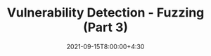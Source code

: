 ---
type: lecture
date: 2021-09-15T8:00:00+4:30
title: Vulnerability Detection - Fuzzing (Part 3)
tldr: "Fuzzing for vulnerability detection."
thumbnail: /static_files/presentations/fuzzing.jpeg
links:
    - url: /static_files/presentations/vuldynamic.pdf
      name: slides
---